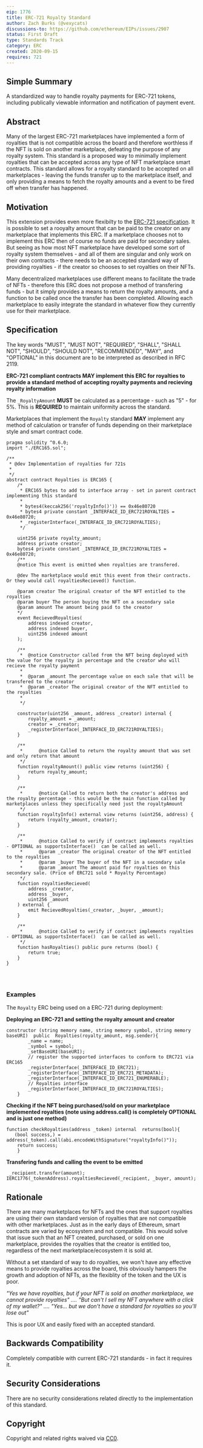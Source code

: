 ```yaml
---
eip: 1776
title: ERC-721 Royalty Standard
author: Zach Burks (@vexycats)
discussions-to: https://github.com/ethereum/EIPs/issues/2907
status: First Draft
type: Standards Track
category: ERC
created: 2020-09-15
requires: 721
---
```


## Simple Summary

A standardized way to handle royalty payments for ERC-721 tokens, including publically viewable information and notification of payment event.

## Abstract

Many of the largest ERC-721 marketplaces have implemented a form of royalties that is not compatible across the board and therefore worthless if the NFT is sold on another marketplace, defeating the purpose of any royalty system. This standard is a proposed way to minimally implement royalties that can be accepted across any type of NFT marketplace smart contracts. This standard allows for a royalty standard to be accepted on all marketplaces - leaving the funds transfer up to the marketplace itself, and only providing a means to fetch the royalty amounts and a event to be fired off when transfer has happened.  

## Motivation

This extension provides even more flexibilty to the [ERC-721 specification](./eip-721.md). It is possible to set a rooyalty amount that can be paid to the creator on any marketplace that implements this ERC. If a marketplace chooses not to implement this ERC then of course no funds are paid for secondary sales. But seeing as how most NFT marketplace have developed some sort of royalty system themselves - and all of them are singular and only work on their own contracts - there needs to be an accepted standard way of providing royalties - if the creator so chooses to set royalties on their NFTs.

Many decentralized marketplaces use different means to facilitate the trade of NFTs - therefore this ERC does not propose a method of transfering funds - but it simply provides a means to return the royalty amounts, and a function to be called once the transfer has been completed. Allowing each marketplace to easily integrate the standard in whatever flow they currently use for their marketplace.

## Specification

The key words "MUST", "MUST NOT", "REQUIRED", "SHALL", "SHALL
NOT", "SHOULD", "SHOULD NOT", "RECOMMENDED", "MAY", and
"OPTIONAL" in this document are to be interpreted as described in
RFC 2119.

**ERC-721 compliant contracts MAY implement this ERC for royalties to provide a standard method of accepting royalty payments and recieving royalty information**

The `_RoyaltyAmount` **MUST** be calculated as a percentage - such as "5" - for 5%. This is **REQUIRED** to maintain uniformity across the standard. 

Marketplaces that implement the `Royalty` standard **MAY** implement any method of calculation or transfer of funds depending on their marketplace style and smart contract code. 

```solidity
pragma solidity ^0.6.0;
import "./ERC165.sol";

/**
 * @dev Implementation of royalties for 721s
 *
 */
abstract contract Royalties is ERC165 {
    /*
     * ERC165 bytes to add to interface array - set in parent contract implementing this standard
     *
     * bytes4(keccak256('royaltyInfo()')) == 0x46e80720
     * bytes4 private constant _INTERFACE_ID_ERC721ROYALTIES = 0x46e80720;
     * _registerInterface(_INTERFACE_ID_ERC721ROYALTIES);
     */

    uint256 private royalty_amount;
    address private creator;
    bytes4 private constant _INTERFACE_ID_ERC721ROYALTIES = 0x46e80720;
    /**
    @notice This event is emitted when royalties are transfered.

    @dev The marketplace would emit this event from their contracts. Or they would call royaltiesRecieved() function.

    @param creator The original creator of the NFT entitled to the royalties
    @param buyer The person buying the NFT on a secondary sale
    @param amount The amount being paid to the creator
    */
    event RecievedRoyalties(
        address indexed creator,
        address indexed buyer,
        uint256 indexed amount
    );

    /**
     *  @notice Constructor called from the NFT being deployed with the value for the royalty in percentage and the creator who will recieve the royalty payment
     *
     *  @param _amount The percentage value on each sale that will be transfered to the creator
     *  @param _creator The original creator of the NFT entitled to the royalties
     *
     */

    constructor(uint256 _amount, address _creator) internal {
        royalty_amount = _amount;
        creator = _creator;
        _registerInterface(_INTERFACE_ID_ERC721ROYALTIES);
    }

    /**
     *      @notice Called to return the royalty amount that was set and only return that amount
     */
    function royaltyAmount() public view returns (uint256) {
        return royalty_amount;
    }

    /**
     *      @notice Called to return both the creator's address and the royalty percentage - this would be the main function called by marketplaces unless they specifically need just the royaltyAmount
     */
    function royaltyInfo() external view returns (uint256, address) {
        return (royalty_amount, creator);
    }

    /**
     *      @notice Called to verify if contract implements royalties - OPTIONAL as supportsInterface()  can be called as well.
     *      @param _creator The original creator of the NFT entitled to the royalties
     *      @param _buyer The buyer of the NFT in a secondary sale
     *      @param _amount The amount paid for royalties on this secondary sale. (Price of ERC721 sold * Royalty Percentage)
     */
    function royaltiesRecieved(
        address _creator,
        address _buyer,
        uint256 _amount
    ) external {
        emit RecievedRoyalties(_creator, _buyer, _amount);
    }

    /**
     *      @notice Called to verify if contract implements royalties - OPTIONAL as supportsInterface()  can be called as well.
     */
    function hasRoyalties() public pure returns (bool) {
        return true;
    }
}

  
  
```

### Examples

The `Royalty` ERC being used on a ERC-721 during deployment:

**Deploying an ERC-721 and setting the royalty amount and creator**

```   
constructor (string memory name, string memory symbol, string memory baseURI)  public  Royalties(royalty_amount, msg.sender){
        _name = name;
        _symbol = symbol;
        _setBaseURI(baseURI);
        // register the supported interfaces to conform to ERC721 via ERC165
        _registerInterface(_INTERFACE_ID_ERC721);
        _registerInterface(_INTERFACE_ID_ERC721_METADATA);
        _registerInterface(_INTERFACE_ID_ERC721_ENUMERABLE);
        // Royalties interface 
        _registerInterface(_INTERFACE_ID_ERC721ROYALTIES);
    }
```

**Checking if the NFT being purchased/sold on your marketplace implemented royalties (note using address.call() is completely **OPTIONAL** and is just one method)**

```  
function checkRoyalties(address _token) internal  returns(bool){
   (bool success,) = address(_token).call(abi.encodeWithSignature("royaltyInfo()"));
    return success;
    }
```

**Transfering funds and calling the event to be emitted**

`  _recipient.transfer(amount);
   IERC1776(_tokenAddress).royaltiesRecieved(_recipient, _buyer, amount);
   `


## Rationale

There are many marketplaces for NFTs and the ones that support royalties are using their own standard version of royalties that are not compatible with other marketplaces. Just as in the early days of Ethereum, smart contracts are varied by ecosystem and not compatible. This would solve that issue such that an NFT created, purchased, or sold on one marketplace, provides the royalties that the creator is entitled too, regardless of the next marketplace/ecosystem it is sold at. 

Without a set standard of way to do royalties, we won't have any effective means to provide royalties across the board, this obviously hampers the growth and adoption of NFTs, as the flexiblity of the token and the UX is poor. 

*"Yes we have royalties, but if your NFT is sold on another marketplace, we cannot provide royalties" .... "But can't I sell my NFT anywhere with a click of my wallet?" .... "Yes... but we don't have a standard for royalties so you'll lose out"*

This is poor UX and easily fixed with an accepted standard. 


## Backwards Compatibility

Completely compatible with current ERC-721 standards - in fact it requires it. 

## Security Considerations

There are no security considerations related directly to the implementation of this standard.

## Copyright

Copyright and related rights waived via [CC0](https://creativecommons.org/publicdomain/zero/1.0/).

